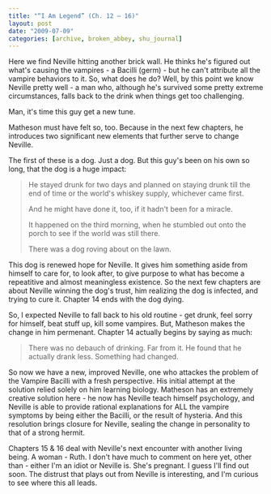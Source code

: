 ```yaml
---
title: "“I Am Legend” (Ch. 12 – 16)"
layout: post
date: "2009-07-09"
categories: [archive, broken_abbey, shu_journal]
---
```


Here we find Neville hitting another brick wall. He thinks he's figured out
what's causing the vampires - a Bacilli (germ) - but he can't attribute all the
vampire behaviors to it. So, what does he do? Well, by this point we know
Neville pretty well - a man who, although he's survived some pretty extreme
circumstances, falls back to the drink when things get too challenging.

Man, it's time this guy get a new tune.

Matheson must have felt so, too. Because in the next few chapters, he introduces
two significant new elements that further serve to change Neville.

The first of these is a dog. Just a dog. But this guy's been on his own so long,
that the dog is a huge impact:

> He stayed drunk for two days and planned on staying drunk till the end of time
> or the world's whiskey supply, whichever came first.
>
> And he might have done it, too, if it hadn't been for a miracle.
>
> It happened on the third morning, when he stumbled out onto the porch to see
> if the world was still there.
>
> There was a dog roving about on the lawn.

This dog is renewed hope for Neville. It gives him something aside from himself
to care for, to look after, to give purpose to what has become a repeatitive and
almost meaningless existence. So the next few chapters are about Neville winning
the dog's trust, him realizing the dog is infected, and trying to cure it.
Chapter 14 ends with the dog dying.

So, I expected Neville to fall back to his old routine - get drunk, feel sorry
for himself, beat stuff up, kill some vampires. But, Matheson makes the change
in him permenant. Chapter 14 actually begins by saying as much:

> There was no debauch of drinking. Far from it. He found that he actually drank
> less. Something had changed.

So now we have a new, improved Neville, one who attackes the problem of the
Vampire Bacilli with a fresh perspective. His initial attempt at the solution
relied solely on him learning biology. Matheson has an extremely creative
solution here - he now has Neville teach himself psychology, and Neville is able
to provide rational explanations for ALL the vampire symptoms by being either
the Bacilli, or the result of hysteria. And this resolution brings closure for
Neville, sealing the change in personality to that of a strong hermit.

Chapters 15 & 16 deal with Neville's next encounter with another living being. A
woman - Ruth. I don't have much to comment on here yet, other than - either I'm
an idiot or Neville is. She's pregnant. I guess I'll find out soon. The distrust
that plays out from Neville is interesting, and I'm curious to see where this
all leads.
